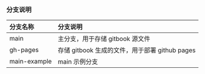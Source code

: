 ### 分支说明

|分支名称|分支说明|
|:--------|:--------|
|main|主分支，用于存储 gitbook 源文件|
|gh-pages|存储 gitbook 生成的文件，用于部署 github pages|
|main-example|main 示例分支|
